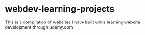 # webdev-learning-projects
This is a compilation of websites I have built while learning website development through udemy.com
